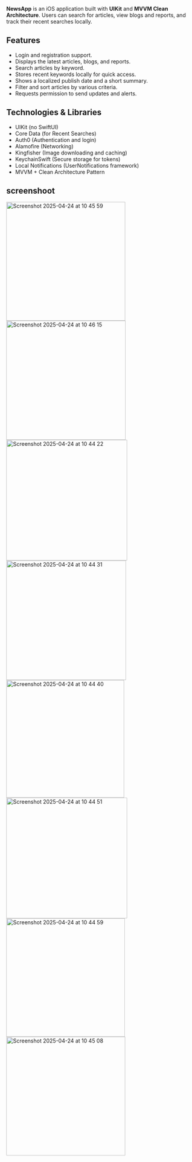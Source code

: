 **NewsApp** is an iOS application built with **UIKit** and **MVVM Clean Architecture**.
 Users can search for articles, view blogs and reports, and track their recent searches locally.

## Features

- Login and registration support.
- Displays the latest articles, blogs, and reports.
- Search articles by keyword.
- Stores recent keywords locally for quick access.
- Shows a localized publish date and a short summary.
- Filter and sort articles by various criteria.
- Requests permission to send updates and alerts.

## Technologies & Libraries

- UIKit (no SwiftUI)
- Core Data (for Recent Searches)
- Auth0 (Authentication and login)
- Alamofire (Networking)
- Kingfisher (Image downloading and caching)
- KeychainSwift (Secure storage for tokens)
- Local Notifications (UserNotifications framework)
- MVVM + Clean Architecture Pattern

## screenshoot

<img width="315" alt="Screenshot 2025-04-24 at 10 45 59" src="https://github.com/user-attachments/assets/b4c95a37-6e84-414e-ba5d-a5b814890714" />
<img width="316" alt="Screenshot 2025-04-24 at 10 46 15" src="https://github.com/user-attachments/assets/03c94dff-bf18-479e-9c66-73b39ab404ee" />
<img width="320" alt="Screenshot 2025-04-24 at 10 44 22" src="https://github.com/user-attachments/assets/c7cb6c0a-47c2-4db3-a5bf-dece6abb8a18" />
<img width="317" alt="Screenshot 2025-04-24 at 10 44 31" src="https://github.com/user-attachments/assets/30592411-1d20-4d19-8bad-7f6518f32cfa" />
<img width="312" alt="Screenshot 2025-04-24 at 10 44 40" src="https://github.com/user-attachments/assets/b71f1531-6139-499c-b6dc-a8e060001ca7" />
<img width="320" alt="Screenshot 2025-04-24 at 10 44 51" src="https://github.com/user-attachments/assets/231e9305-c0a7-4f65-b89b-2a314febd828" />
<img width="314" alt="Screenshot 2025-04-24 at 10 44 59" src="https://github.com/user-attachments/assets/2aeccee4-e2f0-4800-b1f3-2ea4745ffb38" />
<img width="315" alt="Screenshot 2025-04-24 at 10 45 08" src="https://github.com/user-attachments/assets/37f6c049-1ce6-408f-a6dc-d08a73537705" />
